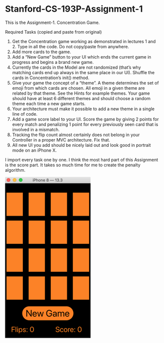 # Stanford-CS-193P-Assignment-1

This is the Assignment-1. Concentration Game. 

Required Tasks (copied and paste from original)
1. Get the Concentration game working as demonstrated in lectures 1 and 2. Type in all
the code. Do not copy/paste from anywhere.
2. Add more cards to the game.
3. Add a “New Game” button to your UI which ends the current game in progress and
begins a brand new game.
4. Currently the cards in the Model are not randomized (that’s why matching cards end
up always in the same place in our UI). Shuffle the cards in Concentration’s init()
method.
5. Give your game the concept of a “theme”. A theme determines the set of emoji from
which cards are chosen. All emoji in a given theme are related by that theme. See the
Hints for example themes. Your game should have at least 6 different themes and
should choose a random theme each time a new game starts.
6. Your architecture must make it possible to add a new theme in a single line of code.
7. Add a game score label to your UI. Score the game by giving 2 points for every match
and penalizing 1 point for every previously seen card that is involved in a mismatch.
8. Tracking the flip count almost certainly does not belong in your Controller in a proper
MVC architecture. Fix that.
9. All new UI you add should be nicely laid out and look good in portrait mode on an
iPhone X.

I import every task one by one. I think the most hard part of this Assignment is the score part. 
It takes so much time for me to create the penalty algorithm.

![App Screenshot](/Assignment-1/ScreenShot/Screenshot.png)
